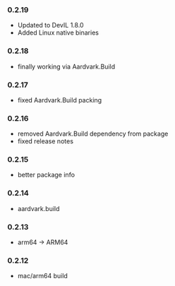 ### 0.2.19
* Updated to DevIL 1.8.0
* Added Linux native binaries

### 0.2.18
* finally working via Aardvark.Build

### 0.2.17
* fixed Aardvark.Build packing

### 0.2.16
* removed Aardvark.Build dependency from package
* fixed release notes

### 0.2.15
* better package info

### 0.2.14
* aardvark.build

### 0.2.13
* arm64 -> ARM64

### 0.2.12
* mac/arm64 build
